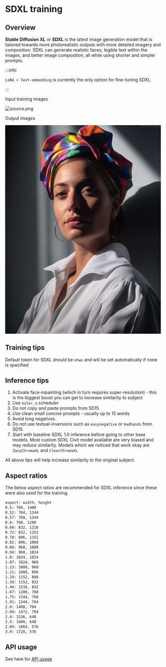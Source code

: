 ---
---

# SDXL training
## Overview

**Stable Diffusion XL** or **SDXL** is the latest image generation model that is tailored towards more photorealistic outputs with more detailed imagery and composition. SDXL can generate realistic faces, legible text within the images, and better image composition, all while using shorter and simpler prompts.


:::info

`LoRA + Text-embedding` is currently the only option for fine-tuning SDXL.

:::

<div style={{ display: "grid", 'grid-template-columns': '1fr 1fr', gap: '1.5rem' }}>
<div>
Input training images

![source.png](./img/ai-photoshoot-input.png)
</div>

<div>

Output images

![generated.png](./img/sdxl-output.jpeg)
</div>
</div>

## Training tips

Default token for SDXL should be `ohwx` and will be set automatically if none is specified

## Inference tips

1. Activate face-inpainting (which in turn requires super-resolution) - this is the biggest boost you can get to increase similarity to subject
2. Use `euler_a` scheduler
3. Do not copy and paste prompts from SD15
4. Use clean small concise prompts - usually up to 15 words
5. Avoid long negatives.
6. Do not use textual-inversions such as `easynegative` or `badhands` from SD15
7. Start with baseline SDXL 1.0 inference before going to other base models. Most custom SDXL Civit model available are very biased and may reduce similarity. Models which we noticed that work okay are `ZavyChromaXL` and `ClearChromaXL`

All above tips will help increase similarity to the original subject.

## Aspect ratios
The below aspect ratios are recommended for SDXL inference since these were also used for the training.
```text
aspect: width, height
0.5: 704, 1408
0.52: 704, 1344
0.57: 768, 1344
0.6: 768, 1280
0.68: 832, 1216
0.72: 832, 1152
0.78: 896, 1152
0.82: 896, 1088
0.88: 960, 1088
0.94: 960, 1024
1.0: 1024, 1024
1.07: 1024, 960
1.13: 1088, 960
1.21: 1088, 896
1.29: 1152, 896
1.38: 1152, 832
1.46: 1216, 832
1.67: 1280, 768
1.75: 1344, 768
1.91: 1344, 704
2.0: 1408, 704
2.09: 1472, 704
2.4: 1536, 640
2.5: 1600, 640
2.89: 1664, 576
3.0: 1728, 576
```

## API usage
See here for [API usage](/docs/api/sdxl-api)
